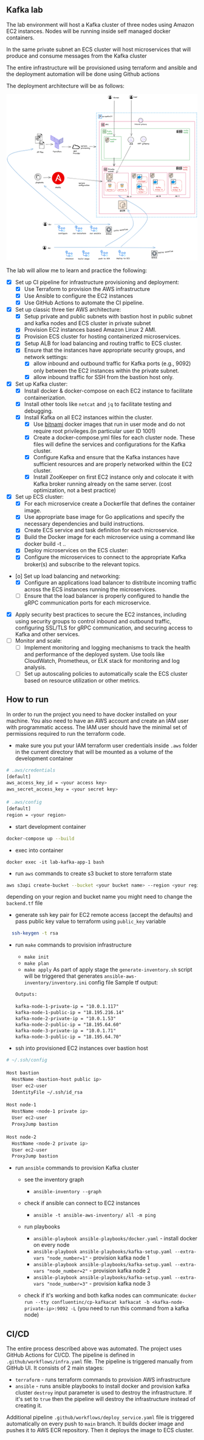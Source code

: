 ## Kafka lab
The lab environment will host a Kafka cluster of three nodes using Amazon EC2 instances.
Nodes will be running inside self managed docker containers.

In the same private subnet an ECS cluster will host microservices that will produce and consume messages from the Kafka cluster

The entire infrastructure will be provisioned using terraform and ansible and the deployment
automation will be done using Github actions

The deployment architecture will be as follows:

![deployment architecture](deployment_architecture.png)

The lab will allow me to learn and practice the following:

* [X] Set up CI pipeline for infrastructure provisioning and deployment:
  - [X] Use Terraform to provision the AWS infrastructure
  - [X] Use Ansible to configure the EC2 instances
  - [X] Use GitHub Actions to automate the CI pipeline.
* [X] Set up classic three tier AWS architecture:
  - [X] Setup private and public subnets with bastion host in public subnet and kafka nodes and ECS cluster in private subnet
  - [X] Provision EC2 instances based Amazon Linux 2 AMI.
  - [X] Provision ECS cluster for hosting containerized microservices.
  - [X] Setup ALB for load balancing and routing traffic to ECS cluster.
  - [X] Ensure that the instances have appropriate security groups, and network settings:
      - [X] allow inbound and outbound traffic for Kafka ports (e.g., 9092) only between the EC2 instances within the private subnet.
      - [X] allow inbound traffic for SSH from the bastion host only.
* [X] Set up Kafka cluster:
  - [X] Install docker & docker-compose on each EC2 instance to facilitate containerization.
  - [X] Install other tools like `netcat` and `jq` to facilitate testing and debugging.
  - [X] Install Kafka on all EC2 instances within the cluster. 
       - [X] Use [bitnami](https://github.com/bitnami) docker images that run in user mode and do not require root privileges.(in particular user ID 1001)
       - [X] Create a docker-compose.yml files for each cluster node. These files will define the services and configurations for the Kafka cluster.
       - [X] Configure Kafka and ensure that the Kafka instances have sufficient resources and are properly networked within the EC2 cluster.
       - [X] Install ZooKeeper on first EC2 instance only and colocate it with Kafka broker running already on the same server. (cost optimization, not a best practice)
* [X] Set up ECS cluster:
  - [X] For each microservice create a Dockerfile that defines the container image.
  - [X] Use appropriate base image for Go applications and specify the necessary dependencies and build instructions.
  - [X] Create ECS service and task definition for each microservice.
  - [X] Build the Docker image for each microservice using a command like docker build -t <image-name> ..
  - [X] Deploy microservices on the ECS cluster:
  - [X] Configure the microservices to connect to the appropriate Kafka broker(s) and subscribe to the relevant topics.
* [o] Set up load balancing and networking:
  - [X] Configure an applications load balancer to distribute incoming traffic across the ECS instances running the microservices.
  - [ ] Ensure that the load balancer is properly configured to handle the gRPC communication ports for each microservice.
* [X] Apply security best practices to secure the EC2 instances, including using security groups to control inbound and outbound traffic, configuring SSL/TLS for gRPC communication, and securing access to Kafka and other services.
* [ ] Monitor and scale:
  - [ ] Implement monitoring and logging mechanisms to track the health and performance of the deployed system. Use tools like CloudWatch, Prometheus, or ELK stack for monitoring and log analysis.
  - [ ] Set up autoscaling policies to automatically scale the ECS cluster based on resource utilization or other metrics.

## How to run

In order to run the project you need to have docker installed on your machine.
You also need to have an AWS account and create an IAM user with programmatic access.
The IAM user should have the minimal set of permissions required to run the terraform code.

* make sure you put your IAM terraform user credentials inside `.aws` folder in the current directory that will be mounted as a volume of the development container 

```bash
# .aws/credentials
[default]
aws_access_key_id = <your access key>
aws_secret_access_key = <your secret key>

# .aws/config
[default]
region = <your region>
```

* start development container

```bash
docker-compose up --build
```

* exec into container

```
docker exec -it lab-kafka-app-1 bash
```

* run `aws` commands to create s3 bucket to store terraform state

```bash
aws s3api create-bucket --bucket <your bucket name> --region <your region name> --create-bucket-configuration LocationConstraint=<your region name>
```

depending on your region and bucket name you might need to change the `backend.tf` file

* generate ssh key pair for EC2 remote access (accept the defaults) and pass public key value to terraform using `public_key` variable

```bash
  ssh-keygen -t rsa
```

* run `make` commands to provision infrastructure
  - `make init`
  - `make plan`
  - `make apply`
  As part of apply stage the `generate-inventory.sh` script will be triggered that generates `ansible-aws-inventory/inventory.ini` config file
  Sample tf output:
  
  ```
  Outputs:

  kafka-node-1-private-ip = "10.0.1.117"
  kafka-node-1-public-ip = "18.195.216.14"
  kafka-node-2-private-ip = "10.0.1.53"
  kafka-node-2-public-ip = "18.195.64.60"
  kafka-node-3-private-ip = "10.0.1.71"
  kafka-node-3-public-ip = "18.195.64.70"
  ```
  
* ssh into provisioned EC2 instances over bastion host

```bash
# ~/.ssh/config

Host bastion
  HostName <bastion-host public ip>
  User ec2-user
  IdentityFile ~/.ssh/id_rsa

Host node-1
  HostName <node-1 private ip>
  User ec2-user
  ProxyJump bastion

Host node-2
  HostName <node-2 private ip>
  User ec2-user
  ProxyJump bastion
```

* run `ansible` commands to provision Kafka cluster
  - see the inventory graph
    - `ansible-inventory --graph`
  - check if ansible can connect to EC2 instances
    - `ansible -t ansible-aws-inventory/ all -m ping`
  - run playbooks
    - `ansible-playbook ansible-playbooks/docker.yaml` - install docker on every node
    - `ansible-playbook ansible-playbooks/kafka-setup.yaml --extra-vars "node_number=1"` - provision kafka node 1
    - `ansible-playbook ansible-playbooks/kafka-setup.yaml --extra-vars "node_number=2"` - provision kafka node 2
    - `ansible-playbook ansible-playbooks/kafka-setup.yaml --extra-vars "node_number=3"` - provision kafka node 3

  - check if it's working and both kafka nodes can communicate: `docker run --tty confluentinc/cp-kafkacat kafkacat -b <kafka-node-private-ip>:9092 -L` (you need to run this command from a kafka node)

## CI/CD

The entire process described above was automated.
The project uses GitHub Actions for CI/CD. The pipeline is defined in `.github/workflows/infra.yaml` file.
The pipeline is triggered manually from GitHub UI. It consists of 2 main stages:
- `terraform` - runs terraform commands to provision AWS infrastructure
- `ansible` - runs ansible playbooks to install docker and provision kafka cluster
`destroy` input parameter is used to destroy the infrastructure. If it's set to `true` then the pipeline will destroy the infrastructure instead of creating it.

Additional pipeline `.github/workflows/deploy_service.yaml` file is triggered automatically on every push to `main` branch.
It builds docker image and pushes it to AWS ECR repository. Then it deploys the image to ECS cluster.

